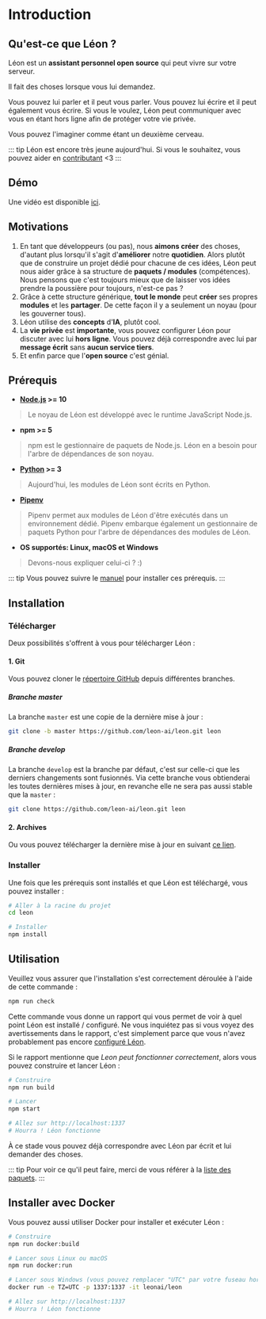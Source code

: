 # Introduction

## Qu'est-ce que Léon ?

Léon est un **assistant personnel open source** qui peut vivre sur votre serveur.

Il fait des choses lorsque vous lui demandez.

Vous pouvez lui parler et il peut vous parler.
Vous pouvez lui écrire et il peut également vous écrire.
Si vous le voulez, Léon peut communiquer avec vous en étant hors ligne afin de protéger votre vie privée.

Vous pouvez l'imaginer comme étant un deuxième cerveau.

::: tip
Léon est encore très jeune aujourd'hui. Si vous le souhaitez, vous pouvez aider en [contributant](https://github.com/leon-ai/leon/blob/develop/.github/CONTRIBUTING.md) <3
:::

## Démo

Une vidéo est disponible [ici](http://www.youtube.com/watch?v=kXiOD6J0WIk).

## Motivations

1. En tant que développeurs (ou pas), nous **aimons créer** des choses, d'autant plus lorsqu'il s'agit d'**améliorer** notre **quotidien**. Alors plutôt que de construire un projet dédié pour chacune de ces idées, Léon peut nous aider grâce à sa structure de **paquets / modules** (compétences). Nous pensons que c'est toujours mieux que de laisser vos idées prendre la poussière pour toujours, n'est-ce pas ?
2. Grâce à cette structure générique, **tout le monde** peut **créer** ses propres **modules** et les **partager**. De cette façon il y a seulement un noyau (pour les gouverner tous).
3. Léon utilise des **concepts** d'**IA**, plutôt cool.
4. La **vie privée** est **importante**, vous pouvez configurer Léon pour discuter avec lui **hors ligne**. Vous pouvez déjà correspondre avec lui par **message écrit** sans **aucun service tiers**.
5. Et enfin parce que l'**open source** c'est génial.

## Prérequis

- **[Node.js](https://nodejs.org/) >= 10**
> Le noyau de Léon est développé avec le runtime JavaScript Node.js.
- **npm >= 5**
> npm est le gestionnaire de paquets de Node.js. Léon en a besoin pour l'arbre de dépendances de son noyau.
- **[Python](https://www.python.org/downloads/) >= 3**
> Aujourd'hui, les modules de Léon sont écrits en Python.
- **[Pipenv](https://docs.pipenv.org)**
> Pipenv permet aux modules de Léon d'être exécutés dans un environnement dédié. Pipenv embarque également un gestionnaire de paquets Python pour l'arbre de dépendances des modules de Léon.
- **OS supportés: Linux, macOS et Windows**
> Devons-nous expliquer celui-ci ? :)

::: tip
Vous pouvez suivre le [manuel](/fr-FR/how-to/) pour installer ces prérequis.
:::

## Installation

### Télécharger

Deux possibilités s'offrent à vous pour télécharger Léon :

#### 1. Git

Vous pouvez cloner le [répertoire GitHub](https://github.com/leon-ai/leon) depuis différentes branches.

##### Branche master

La branche `master` est une copie de la dernière mise à jour :

```bash
git clone -b master https://github.com/leon-ai/leon.git leon
```

##### Branche develop

La branche `develop` est la branche par défaut, c'est sur celle-ci que les derniers changements sont fusionnés. Via cette branche vous obtienderai les toutes dernières mises à jour, en revanche elle ne sera pas aussi stable que la `master` :

```bash
git clone https://github.com/leon-ai/leon.git leon
```

#### 2. Archives

Ou vous pouvez télécharger la dernière mise à jour en suivant [ce lien](https://github.com/leon-ai/leon/releases/latest).

### Installer

Une fois que les prérequis sont installés et que Léon est téléchargé, vous pouvez installer :

```bash
# Aller à la racine du projet
cd leon

# Installer
npm install
```

## Utilisation

Veuillez vous assurer que l'installation s'est correctement déroulée à l'aide de cette commande :

```bash
npm run check
```

Cette commande vous donne un rapport qui vous permet de voir à quel point Léon est installé / configuré. Ne vous inquiétez pas si vous voyez des avertissements dans le rapport, c'est simplement parce que vous n'avez probablement pas encore [configuré Léon](/fr-FR/configuration.md).

Si le rapport mentionne que *Leon peut fonctionner correctement*, alors vous pouvez construire et lancer Léon :

```bash
# Construire
npm run build

# Lancer
npm start

# Allez sur http://localhost:1337
# Hourra ! Léon fonctionne
```

À ce stade vous pouvez déjà correspondre avec Léon par écrit et lui demander des choses.

::: tip
Pour voir ce qu'il peut faire, merci de vous référer à la [liste des paquets](https://github.com/leon-ai/leon/tree/develop/packages).
:::

## Installer avec Docker <Badge text="1.0.0-beta.1+"/>

Vous pouvez aussi utiliser Docker pour installer et exécuter Léon :

```bash
# Construire
npm run docker:build

# Lancer sous Linux ou macOS
npm run docker:run

# Lancer sous Windows (vous pouvez remplacer "UTC" par votre fuseau horaire)
docker run -e TZ=UTC -p 1337:1337 -it leonai/leon

# Allez sur http://localhost:1337
# Hourra ! Léon fonctionne
```
